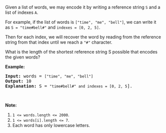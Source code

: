 <div><p>Given a list of words, we may encode it by writing a reference string <code>S</code> and a list of indexes <code>A</code>.</p>

<p>For example, if the list of words is <code>["time", "me", "bell"]</code>, we can write it as <code>S = "time#bell#"</code>&nbsp;and <code>indexes = [0, 2, 5]</code>.</p>

<p>Then for each index, we will recover the word by reading from the reference string from that index until we reach a <code>"#"</code> character.</p>

<p>What is the length of the shortest reference string S possible that encodes the given words?</p>

<p><strong>Example:</strong></p>

<pre><strong>Input:</strong> words = <code>["time", "me", "bell"]</code>
<strong>Output:</strong> 10
<strong>Explanation:</strong> S = <code>"time#bell#" and indexes = [0, 2, 5</code>].
</pre>

<p>&nbsp;</p>

<p><strong>Note:</strong></p>

<ol>
	<li><code>1 &lt;= words.length&nbsp;&lt;= 2000</code>.</li>
	<li><code>1 &lt;=&nbsp;words[i].length&nbsp;&lt;= 7</code>.</li>
	<li>Each word&nbsp;has only&nbsp;lowercase letters.</li>
</ol>
</div>
